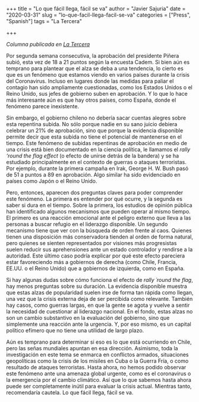 +++
title = "Lo que fácil llega, fácil se va"
author = "Javier Sajuria"
date = "2020-03-31"
slug = "lo-que-facil-llega-facil-se-va"
categories = ["Press", "Spanish"]
tags = "La Tercera"

+++

*Columna publicada en [La Tercera][1]*

Por segunda semana consecutiva, la aprobación del presidente Piñera subió, esta vez de 18 a 21 puntos según la encuesta Cadem. Si bien aún es temprano para plantear que el alza se deba a una tendencia, lo cierto es que es un fenómeno que estamos viendo en varios países durante la crisis del Coronavirus. Incluso en lugares donde las medidas para paliar el contagio han sido ampliamente cuestionadas, como los Estados Unidos o el Reino Unido, sus jefes de gobierno suben en aprobación. Y lo que lo hace más interesante aún es que hay otros países, como España, donde el fenómeno parece inexistente.

Sin embargo, el gobierno chileno no debería sacar cuentas alegres sobre esta repentina subida. No sólo porque nadie en su sano juicio debiera celebrar un 21% de aprobación, sino que porque la evidencia disponible permite decir que esta subida no tiene el potencial de mantenerse en el tiempo. Este fenómeno de subidas repentinas de aprobación en medio de una crisis está bien documentado en la ciencia política, le llamamos el *rally ‘round the flag effect* (o efecto de unirse detrás de la bandera) y se ha estudiado principalmente en el contexto de guerras o ataques terroristas. Por ejemplo, durante la primera campaña en Irak, George H. W. Bush pasó de 51 a puntos a 89 en aprobación. Algo similar ha sido evidenciado en países como Japón o el Reino Unido.

Pero, entonces, aparecen dos preguntas claves para poder comprender este fenómeno. La primera es entender por qué ocurre, y la segunda es saber si dura en el tiempo. Sobre la primera, los estudios de opinión pública han identificado algunos mecanismos que pueden operar al mismo tiempo. El primero es una reacción emocional ante el peligro externo que lleva a las personas a buscar refugio en el liderazgo disponible. Un segundo mecanismo tiene que ver con la búsqueda de orden frente al caos. Quienes tienen una disposición más conservadora tienden al orden de forma natural, pero quienes se sienten representados por visiones más progresistas suelen reducir sus aprehensiones ante un estado controlador y rendirse a la autoridad. Este último caso podría explicar por qué este efecto pareciera estar favoreciendo más a gobiernos de derecha (como Chile, Francia, EE.UU. o el Reino Unido) que a gobiernos de izquierda, como en España.

Si hay algunas dudas sobre cómo funciona el efecto de *rally ´round the flag*, hay menos preguntas sobre su duración. La evidencia disponible muestra que estas alzas de popularidad suelen irse de forma tan rápida como llegan, una vez que la crisis externa deja de ser percibida como relevante. También hay casos, como guerras largas, en que la gente se agota y vuelve a sentir la necesidad de cuestionar al liderazgo nacional. En el fondo, estas alzas no son un cambio substantivo en la evaluación del gobierno, sino que simplemente una reacción ante la urgencia. Y, por eso mismo, es un capital político efímero que no tiene una utilidad de largo plazo.

Aún es temprano para determinar si eso es lo que está ocurriendo en Chile, pero las señas mundiales apuntan en esa dirección. Asimismo, toda la investigación en este tema se enmarca en conflictos armados, situaciones geopolíticas como la crisis de los misiles en Cuba o la Guerra Fría, o como resultado de ataques terroristas. Hasta ahora, no hemos podido observar este fenómeno ante una amenaza global urgente, como es el coronavirus o la emergencia por el cambio climático. Así que lo que sabemos hasta ahora puede ser completamente inútil para evaluar la crisis actual. Mientras tanto, recomendaría cautela. Lo que fácil llega, fácil se va.

 [1]: https://www.latercera.com/opinion/noticia/lo-que-facil-llega-facil-se-va/JLSNQFFIXRFS5NEWXZ2PC2USZ4/